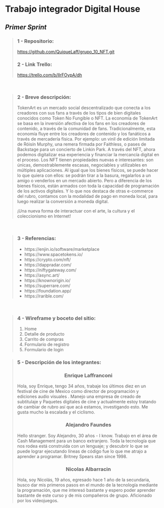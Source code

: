 # Trabajo integrador Digital House

## _Primer Sprint_

<blockquote>
<h3><strong> 1 - Repositorio:</strong></h3>

<a href= "https://github.com/QuiqueLaff/grupo_10_NFT.git">https://github.com/QuiqueLaff/grupo_10_NFT.git</a>

<h3><strong> 2 - Link Trello:</strong></h3>

<a href= "https://trello.com/b/IlrFOypA/dh">https://trello.com/b/IlrFOypA/dh</a>
</blockquote>
<br>

<blockquote>
    <h3><strong> 2 - Breve descripción: </strong></h3>

<p> TokenArt es un mercado social descentralizado que conecta a los creadores con sus fans a través de los tipos de bien digitales conocidos como Token No Fungible o NFT. La economía de TokenArt se basa en la inversión afectiva de los fans en los creadores de contenido, a través de la comunidad de fans. Tradicionalmente, esta economía fluye entre los creadores de contenido y los fanáticos a través de mercadería física. Por ejemplo: un vinil de edición limitada de Róisín Murphy, una remera firmada por Faithless, o pases de Backstage para un concierto de Linkin Park. 
A través del NFT, ahora podemos digitalizar esa experiencia y financiar la mercancía digital en el proceso. Los NFT tienen propiedades nuevas e interesantes: son únicas, demostrablemente escasas, negociables y utilizables en múltiples aplicaciones. Al igual que los bienes físicos, se puede hacer lo que quiera con ellos: se podrán tirar a la basura, regalarlos a un amigo o venderlos en un mercado abierto. Pero a diferencia de los bienes físicos, están armados con toda la capacidad de programación de los activos digitales. Y lo que nos destaca de otras e-commerce del rubro, contamos con la modalidad de pago en moneda local, para luego realizar la conversión a moneda digital.

¡Una nueva forma de interactuar con el arte, la cultura y el coleccionismo en Internet!</p>
</blockquote>
<br>
<blockquote>
    <h3><strong>3 - Referencias:</strong></h3>
        <ul>
            <li>https://enjin.io/software/marketplace</li>
            <li>https://www.spacetokens.io/</li>
            <li>https://crypto.com/nft/</li>
            <li>https://dappradar.com/</li>
            <li>https://niftygateway.com/</li>
            <li>https://async.art/</li>
            <li>https://knownorigin.io/</li>
            <li>https://superrare.com/</li>
            <li>https://foundation.app/</li>
            <li>https://rarible.com/</li>
        </ul>
</blockquote>
<br>
<blockquote>
    <h3><strong>4 - Wireframe y boceto del sitio:</strong></h3>
        <ol>
            <li>Home</li>
            <li>Detalle de producto</li>
            <li>Carrito de compras</li>
            <li>Formulario de registro</li>
            <li>Formulario de login</li>
        </ol>
</blockquote>

<blockquote>
    <h3><strong>5 - Descripción de los integrantes:</strong></h3>
    <h3><strong><center>Enrique Laffranconi</center></strong></h3>
        <p> Hola, soy Enrique, tengo 34 años,  trabaje los últimos diez  en un festival de cine de Mexico como director de programación y ediciones audio visuales . Manejo una empresa de creado de subtitulaje y Paquetes digitales de cine y actualmente estoy tratando de cambiar de rubro así que acá estamos, investigando esto. Me gusta mucho la escalada y el ciclismo. </p>
    <h3><strong><center>Alejandro Faundes</center></strong></h3>
        <p>Hello stranger. Soy Alejandro, 30 años - I know. Trabajo en el área de Cash Management para un banco extranjero. Toda la tecnología que nos rodea está construida con un lenguaje; y descubrir lo que se puede lograr ejecutando líneas de código fue lo que me atrajo a aprender a programar. Britney Spears stan since 1998. </p>
    <h3><strong><center>Nicolas Albarracin</center></strong></h3>
        <p>Hola, soy Nicolás, 19 años, egresado hace 1 año de la secundaria, busco dar mis primeros pasos en el mundo de la tecnología mediante la programación, que me interesó bastante y espero poder aprender bastante de este curso y de mis compañeros de grupo. Aficionado por los videojuegos.
</blockquote>